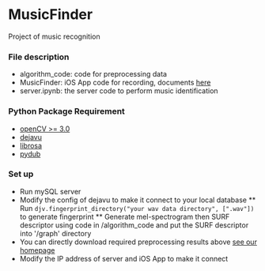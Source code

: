 # MusicFinder

Project of music recognition

### File description

* algorithm_code: code for preprocessing data
* MusicFinder: iOS App code for recording, documents [here](https://github.com/syedhali/EZAudio) 
* server.ipynb: the server code to perform music identification 

### Python Package Requirement

* [openCV >= 3.0](https://opencv.org)
* [dejavu](https://github.com/worldveil/dejavu/blob/master/INSTALLATION.md) 
* [librosa](https://librosa.github.io/librosa/install.html)
* [pydub](https://github.com/jiaaro/pydub#installation)

### Set up

* Run mySQL server
* Modify the config of dejavu to make it connect to your local database
** Run `djv.fingerprint_directory("your wav data directory", [".wav"])` to generate fingerprint
** Generate mel-spectrogram then SURF descriptor using code in /algorithm_code and put the SURF descriptor into '/graph' directory
* You can directly download required preprocessing results above [see our homepage](https://musicfinder.github.io/MusicFinder/)
* Modify the IP address of server and iOS App to make it connect

